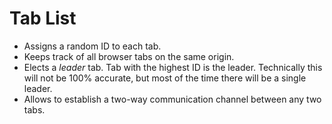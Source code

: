 # Tab List

- Assigns a random ID to each tab.
- Keeps track of all browser tabs on the same origin.
- Elects a *leader* tab. Tab with the highest ID is the leader. Technically
  this will not be 100% accurate, but most of the time there will be a
  single leader.
- Allows to establish a two-way communication channel between any two tabs.
